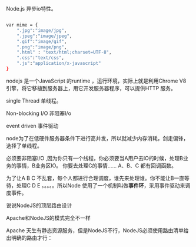 Node.js 异步io特性。


```bash

var mime = {
    ".jpg":"image/jpg",
    ".jpeg":"image/jpeg",
    ".gif":"image/gif",
    ".png":"image/png",
    ".html" : "text/html;charset=UTF-8",
    ".css":"text/css",
    ".js":"application/x-javascript"
}

```


nodejs 是一个JavaScript 的runtime  ，运行环境，实际上就是利用Chrome V8 引擎，将它移植到服务器上，用它开发服务器程序，可以提供HTTP 服务。


single  Thread  单线程。

Non-blocking  I/O  非阻塞I/o 

event driven  事件驱动

node为了在低硬件服务器条件下进行高并发，所以就减少内存消耗，剑走偏锋，选择了单线程。

必须要非阻塞I/O ,因为你只有一个线程，你必须要当A用户去IO的时候，处理B业务的事情，B业务区IO。
你要去处理C的事情...... A、B、C 都有回调函数。


为了让A B  C 不乱套，每个人都进行合理调度，谁先来处理谁。你不能让B一直等待，处理C  D  E  。。。。。所以Node 使用了一个机制叫做**事件环**，采用事件驱动来调度事件。


说说NodeJS的顶层路由设计

Apache和NodeJS的模式完全不一样

Apache 天生有静态资源服务，但是NodeJS不行，NodeJS必须使用路由清单给出明确的路由才行：





